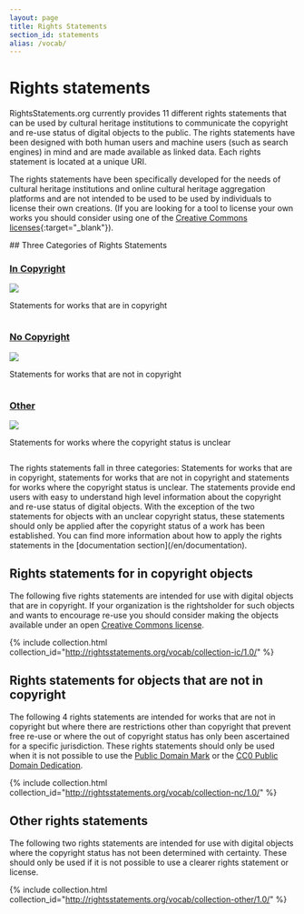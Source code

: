 ```yaml
---
layout: page
title: Rights Statements
section_id: statements
alias: /vocab/
---
```


# Rights statements

RightsStatements.org currently provides 11 different rights statements that can be used by cultural heritage institutions to communicate the copyright and re-use status of digital objects to the public. The rights statements have been designed with both human users and machine users (such as search engines) in mind and are made available as linked data. Each rights statement is located at a unique URI.

The rights statements have been specifically developed for the needs of cultural heritage institutions and online cultural heritage aggregation platforms and are not intended to be used to be used by individuals to license their own creations. (If you are looking for a tool to license your own works you should consider using one of the [Creative Commons licenses](https://creativecommons.org/licenses/){:target="_blank"}).

<div class="box">
## Three Categories of Rights Statements

<div class="row" markdown="0">
  <div class="large-4 columns">
    <div class="statements-category-teaser">
      <a href="#rights-statements-for-in-copyright-objects"><h3>In Copyright</h3></a>
      <a href="#rights-statements-for-in-copyright-objects">
        <img src="{{ site.url }}{{ site.baseurl }}/files/icons/InC.Icon-Only.dark.svg" />
      </a>
      <p>Statements for works that are in copyright</p>
    </div>
  </div>
  <div class="large-4 columns">
    <div class="statements-category-teaser">
      <a href="#rights-statements-for-objects-that-are-not-in-copyright"><h3>No Copyright</h3></a>
      <a href="#rights-statements-for-objects-that-are-not-in-copyright">
        <img src="{{ site.url }}{{ site.baseurl }}/files/icons/NoC.Icon-Only.dark.svg" />
      </a>
      <p>Statements for works that are not in copyright</p>
    </div>
  </div>
  <div class="large-4 columns">
    <div class="statements-category-teaser">
      <a href="#other-rights-statements"><h3>Other</h3></a>
      <a href="#other-rights-statements">
        <img src="{{ site.url }}{{ site.baseurl }}/files/icons/Other.Icon-Only.dark.svg" />
      </a>
      <p>Statements for works where the copyright status is unclear</p>
    </div>
  </div>
</div>
<div>
  <p>The rights statements fall in three categories: Statements for works that are in copyright, statements for works that are not in copyright and statements for works where the copyright status is unclear. The statements provide end users with easy to understand high level information about the copyright and re-use status of digital objects. With the exception of the two statements for objects with an unclear copyright status, these statements should only be applied after the copyright status of a work has been established. You can find more information about how to apply the rights statements in the [documentation section](/en/documentation).</p>
</div>

</div>

## Rights statements for in copyright objects

The following five rights statements are intended for use with digital objects that are in copyright. If your organization is the rightsholder for such objects and wants to encourage re-use you should consider making the objects available under an open [Creative Commons license](https://creativecommons.org/licenses/).

{% include collection.html collection_id="http://rightsstatements.org/vocab/collection-ic/1.0/" %}

## Rights statements for objects that are not in copyright

The following 4 rights statements are intended for works that are not in copyright but where there are restrictions other than copyright that prevent free re-use or where the out of copyright status has only been ascertained for a specific jurisdiction. These rights statements should only be used when it is not possible to use the [Public Domain Mark](https://creativecommons.org/publicdomain/mark/1.0/) or the [CC0 Public Domain Dedication](https://creativecommons.org/publicdomain/zero/1.0/).

{% include collection.html collection_id="http://rightsstatements.org/vocab/collection-nc/1.0/" %}

## Other rights statements

The following two rights statements are intended for use with digital objects where the copyright status has not been determined with certainty. These should only be used if it is not possible to use a clearer rights statement or license.

{% include collection.html collection_id="http://rightsstatements.org/vocab/collection-other/1.0/" %}
